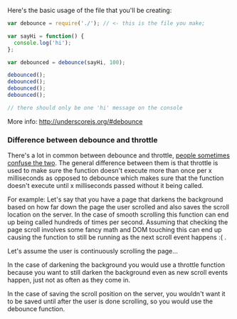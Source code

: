 Here's the basic usage of the file that you'll be creating:

```js
var debounce = require('./'); // <- this is the file you make;

var sayHi = function() {
  console.log('hi');
};

var debounced = debounce(sayHi, 100);

debounced();
debounced();
debounced();
debounced();

// there should only be one 'hi' message on the console
```

More info: http://underscorejs.org/#debounce

### Difference between debounce and throttle

There's a lot in common between debounce and throttle, [people sometimes confuse the two](https://github.com/kolodny/exercises/issues/3#issuecomment-111623806). The general difference between them is that throttle is used to make sure the function doesn't execute more than once per x milliseconds as opposed to debounce which makes sure that the function doesn't execute until x milliseconds passed without it being called.

For example: Let's say that you have a page that darkens the background based on how far down the page the user scrolled and also saves the scroll location on the server. In the case of smooth scrolling this function can end up being called hundreds of times per second. Assuming that checking the page scroll involves some fancy math and DOM touching this can end up causing the function to still be running as the next scroll event happens :( .

Let's assume the user is continuously scrolling the page...

In the case of darkening the background you would use a throttle function because you want to still darken the background even as new scroll events happen, just not as often as they come in.

In the case of saving the scroll position on the server, you wouldn't want it to be saved until after the user is done scrolling, so you would use the debounce function.
